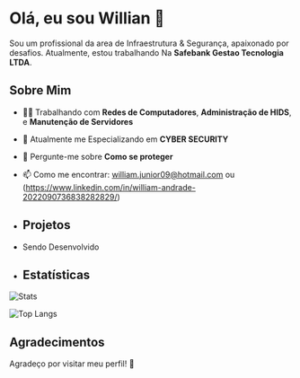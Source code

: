# Olá, eu sou Willian 👋

Sou um profissional da area de Infraestrutura & Segurança, apaixonado por desafios. Atualmente, estou trabalhando Na **Safebank Gestao Tecnologia LTDA**.

## Sobre Mim

- 🧑‍💻 Trabalhando com **Redes de Computadores**, **Administração de HIDS**, e **Manutenção de Servidores**
- 🌱 Atualmente me Especializando em **CYBER SECURITY**
- 💬 Pergunte-me sobre **Como se proteger**
- 📫 Como me encontrar: william.junior09@hotmail.com ou (https://www.linkedin.com/in/william-andrade-2022090736838282829/)

- ## Projetos

- Sendo Desenvolvido

- ## Estatísticas

![Stats](https://github-readme-stats.vercel.app/api?username=Ginshik&show_icons=true&hide_title=true&count_private=true&include_all_commits=true&hide=prs)

![Top Langs](https://github-readme-stats.vercel.app/api/top-langs/?username=Ginshik&layout=compact)


## Agradecimentos

Agradeço por visitar meu perfil! 🌟
